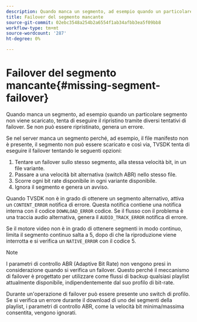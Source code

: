 ```yaml
---
description: Quando manca un segmento, ad esempio quando un particolare segmento non viene scaricato, tenta di eseguire il ripristino tramite diversi tentativi di failover. Se non può essere ripristinato, genera un errore.
title: Failover del segmento mancante
source-git-commit: 02ebc3548a254b2a6554f1ab34afbb3ea5f09bb8
workflow-type: tm+mt
source-wordcount: '287'
ht-degree: 0%

---
```


# Failover del segmento mancante{#missing-segment-failover}

Quando manca un segmento, ad esempio quando un particolare segmento non viene scaricato, tenta di eseguire il ripristino tramite diversi tentativi di failover. Se non può essere ripristinato, genera un errore.

Se nel server manca un segmento perché, ad esempio, il file manifesto non è presente, il segmento non può essere scaricato e così via, TVSDK tenta di eseguire il failover tentando le seguenti opzioni:

1. Tentare un failover sullo stesso segmento, alla stessa velocità bit, in un file variante.
1. Passare a una velocità bit alternativa (switch ABR) nello stesso file.
1. Scorre ogni bit rate disponibile in ogni variante disponibile.
1. Ignora il segmento e genera un avviso.

Quando TVSDK non è in grado di ottenere un segmento alternativo, attiva un `CONTENT_ERROR` notifica di errore. Questa notifica contiene una notifica interna con il codice `DOWNLOAD_ERROR` codice. Se il flusso con il problema è una traccia audio alternativa, genera il `AUDIO_TRACK_ERROR` notifica di errore.

Se il motore video non è in grado di ottenere segmenti in modo continuo, limita il segmento continuo salta a 5, dopo di che la riproduzione viene interrotta e si verifica un `NATIVE_ERROR` con il codice 5.

>[!NOTE]
>
>I parametri di controllo ABR (Adaptive Bit Rate) non vengono presi in considerazione quando si verifica un failover. Questo perché il meccanismo di failover è progettato per utilizzare come flussi di backup qualsiasi playlist attualmente disponibile, indipendentemente dal suo profilo di bit-rate.
>
>Durante un&#39;operazione di failover può essere presente uno switch di profilo. Se si verifica un errore durante il download di uno dei segmenti della playlist, i parametri di controllo ABR, come la velocità bit minima/massima consentita, vengono ignorati.
